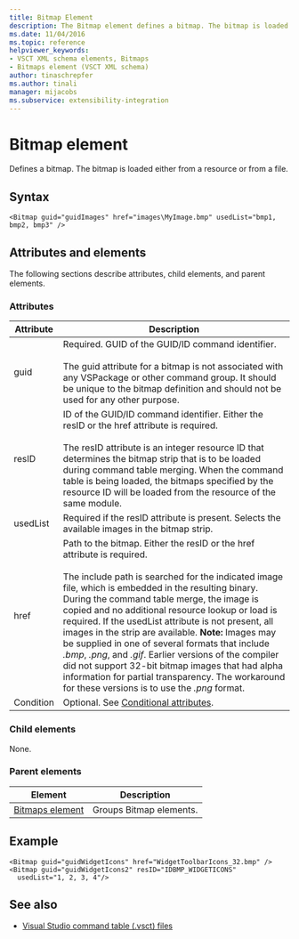```yaml
---
title: Bitmap Element
description: The Bitmap element defines a bitmap. The bitmap is loaded either from a resource or from a file. This article contains an example.
ms.date: 11/04/2016
ms.topic: reference
helpviewer_keywords:
- VSCT XML schema elements, Bitmaps
- Bitmaps element (VSCT XML schema)
author: tinaschrepfer
ms.author: tinali
manager: mijacobs
ms.subservice: extensibility-integration
---
```

# Bitmap element

Defines a bitmap. The bitmap is loaded either from a resource or from a file.

## Syntax

```
<Bitmap guid="guidImages" href="images\MyImage.bmp" usedList="bmp1, bmp2, bmp3" />
```

## Attributes and elements
 The following sections describe attributes, child elements, and parent elements.

### Attributes

|Attribute|Description|
|---------------|-----------------|
|guid|Required. GUID of the GUID/ID command identifier.<br /><br /> The guid attribute for a bitmap is not associated with any VSPackage or other command group.  It should be unique to the bitmap definition and should not be used for any other purpose.|
|resID|ID of the GUID/ID command identifier. Either the resID or the href attribute is required.<br /><br /> The resID attribute is an integer resource ID that determines the bitmap strip that is to be loaded during command table merging.  When the command table is being loaded, the bitmaps specified by the resource ID will be loaded from the resource of the same module.|
|usedList|Required if the resID attribute is present. Selects the available images in the bitmap strip.|
|href|Path to the bitmap. Either the resID or the href attribute is required.<br /><br /> The include path is searched for the indicated image file, which is embedded in the resulting binary.  During the command table merge, the image is copied and no additional resource lookup or load is required.  If the usedList attribute is not present, all images in the strip are available. **Note:**  Images may be supplied in one of several formats that include *.bmp*, *.png*, and *.gif*.  Earlier versions of the compiler did not support 32-bit bitmap images that had alpha information for partial transparency. The workaround for these versions is to use the *.png* format.|
|Condition|Optional. See [Conditional attributes](../extensibility/vsct-xml-schema-conditional-attributes.md).|

### Child elements
 None.

### Parent elements

|Element|Description|
|-------------|-----------------|
|[Bitmaps element](../extensibility/bitmaps-element.md)|Groups Bitmap elements.|

## Example

```
<Bitmap guid="guidWidgetIcons" href="WidgetToolbarIcons_32.bmp" />
<Bitmap guid="guidWidgetIcons2" resID="IDBMP_WIDGETICONS"
  usedList="1, 2, 3, 4"/>
```

## See also
- [Visual Studio command table (.vsct) files](../extensibility/internals/visual-studio-command-table-dot-vsct-files.md)
